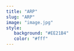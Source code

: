 ```yaml
---
title: "ARP"
slug: "ARP"
image: "image.jpg"
style:
   background: "#EE21B4"
   color: "#fff"
---
```


